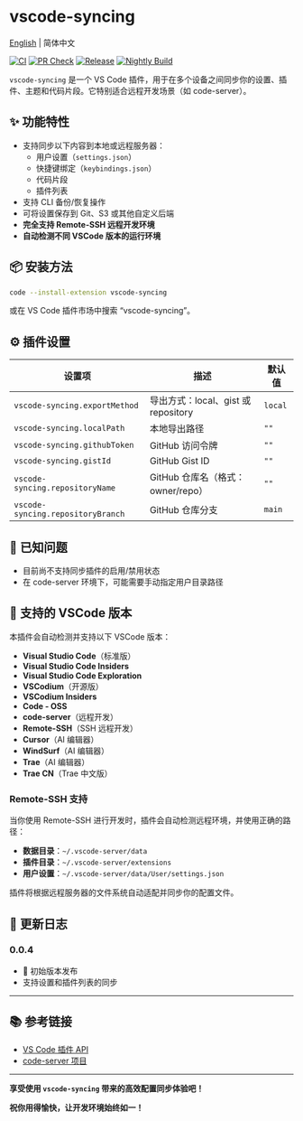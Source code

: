 # vscode-syncing

[English](./README.md) | 简体中文


[![CI](https://github.com/sunerpy/vscode-syncing/workflows/CI/badge.svg)](https://github.com/sunerpy/vscode-syncing/actions/workflows/ci.yml)
[![PR Check](https://github.com/sunerpy/vscode-syncing/workflows/PR%20Check/badge.svg)](https://github.com/sunerpy/vscode-syncing/actions/workflows/pr-check.yml)
[![Release](https://github.com/sunerpy/vscode-syncing/workflows/Release/badge.svg)](https://github.com/sunerpy/vscode-syncing/actions/workflows/release.yml)
[![Nightly Build](https://github.com/sunerpy/vscode-syncing/workflows/Nightly%20Build/badge.svg)](https://github.com/sunerpy/vscode-syncing/actions/workflows/nightly.yml)

`vscode-syncing` 是一个 VS Code 插件，用于在多个设备之间同步你的设置、插件、主题和代码片段。它特别适合远程开发场景（如 code-server）。

## ✨ 功能特性

- 支持同步以下内容到本地或远程服务器：
  - 用户设置（`settings.json`）
  - 快捷键绑定（`keybindings.json`）
  - 代码片段
  - 插件列表
- 支持 CLI 备份/恢复操作
- 可将设置保存到 Git、S3 或其他自定义后端
- **完全支持 Remote-SSH 远程开发环境**
- **自动检测不同 VSCode 版本的运行环境**

## 📦 安装方法

```bash
code --install-extension vscode-syncing
```

或在 VS Code 插件市场中搜索 “vscode-syncing”。

## ⚙️ 插件设置

| 设置项                               | 描述                                        | 默认值     |
|--------------------------------------|---------------------------------------------|------------|
| `vscode-syncing.exportMethod`        | 导出方式：local、gist 或 repository        | `local`    |
| `vscode-syncing.localPath`           | 本地导出路径                                | `""`       |
| `vscode-syncing.githubToken`         | GitHub 访问令牌                              | `""`       |
| `vscode-syncing.gistId`              | GitHub Gist ID                              | `""`       |
| `vscode-syncing.repositoryName`      | GitHub 仓库名（格式：owner/repo）           | `""`       |
| `vscode-syncing.repositoryBranch`    | GitHub 仓库分支                             | `main`     |

## 🐞 已知问题

- 目前尚不支持同步插件的启用/禁用状态
- 在 code-server 环境下，可能需要手动指定用户目录路径

## 🔧 支持的 VSCode 版本

本插件会自动检测并支持以下 VSCode 版本：

- **Visual Studio Code**（标准版）
- **Visual Studio Code Insiders**
- **Visual Studio Code Exploration**
- **VSCodium**（开源版）
- **VSCodium Insiders**
- **Code - OSS**
- **code-server**（远程开发）
- **Remote-SSH**（SSH 远程开发）
- **Cursor**（AI 编辑器）
- **WindSurf**（AI 编辑器）
- **Trae**（AI 编辑器）
- **Trae CN**（Trae 中文版）

### Remote-SSH 支持

当你使用 Remote-SSH 进行开发时，插件会自动检测远程环境，并使用正确的路径：

- **数据目录**：`~/.vscode-server/data`
- **插件目录**：`~/.vscode-server/extensions`
- **用户设置**：`~/.vscode-server/data/User/settings.json`

插件将根据远程服务器的文件系统自动适配并同步你的配置文件。

## 📝 更新日志

### 0.0.4

- 🎉 初始版本发布
- 支持设置和插件列表的同步

---

## 📚 参考链接

- [VS Code 插件 API](https://code.visualstudio.com/api)
- [code-server 项目](https://github.com/coder/code-server)

---

**享受使用 `vscode-syncing` 带来的高效配置同步体验吧！**


**祝你用得愉快，让开发环境始终如一！** 
